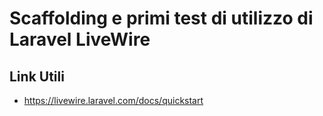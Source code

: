 # Scaffolding e primi test di utilizzo di Laravel LiveWire

## Link Utili
- https://livewire.laravel.com/docs/quickstart
